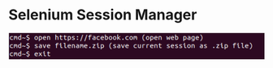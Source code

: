 # Selenium Session Manager

![usage](https://raw.githubusercontent.com/codenoid/selenium-session-manager/master/ssg.png)